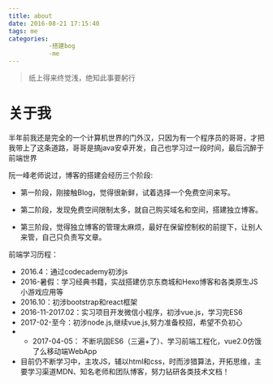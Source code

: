```yaml
---
title: about
date: 2016-08-21 17:15:40
tags: me
categories: 
           -搭建bog
           -me
---
```

>纸上得来终觉浅，绝知此事要躬行


# 关于我 #
半年前我还是完全的一个计算机世界的门外汉，只因为有一个程序员的哥哥，才把我带上了这条道路，哥哥是搞java安卓开发，自己也学习过一段时间，最后沉醉于前端世界

阮一峰老师说过，博客的搭建会经历三个阶段:

- 第一阶段，刚接触Blog，觉得很新鲜，试着选择一个免费空间来写。

- 第二阶段，发现免费空间限制太多，就自己购买域名和空间，搭建独立博客。


- 第三阶段，觉得独立博客的管理太麻烦，最好在保留控制权的前提下，让别人来管，自己只负责写文章。

前端学习历程：

- 2016.4：通过codecademy初涉js
- 2016-暑假：学习经典书籍，实战搭建仿京东商城和Hexo博客和各类原生JS小游戏应用等
- 2016.10：初涉bootstrap和react框架
- 2016-11-2017.02：实习项目开发微信小程序，初涉vue.js，学习完ES6
- 2017-02-至今：初涉node.js,继续vue.js,努力准备校招，希望不负初心
- - 2017-04-05： 不断巩固ES6（三遍+了）、学习前端工程化，vue2.0仿饿了么移动端WebApp
- 目前仍不断学习中，主攻JS，辅以html和css，时而涉猎算法，开拓思维，主要学习渠道MDN、知名老师和团队博客，努力钻研各类技术文档！






